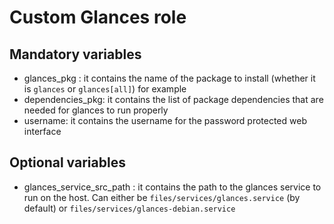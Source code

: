 # Custom Glances role

## Mandatory variables

- glances_pkg : it contains the name of the package to install (whether it is `glances` or `glances[all]`) for example
- dependencies_pkg: it contains the list of package dependencies that are needed for glances to run properly
- username: it contains the username for the password protected web interface

## Optional variables
- glances_service_src_path : it contains the path to the glances service to run on the host. 
Can either be `files/services/glances.service` (by default) or `files/services/glances-debian.service`

